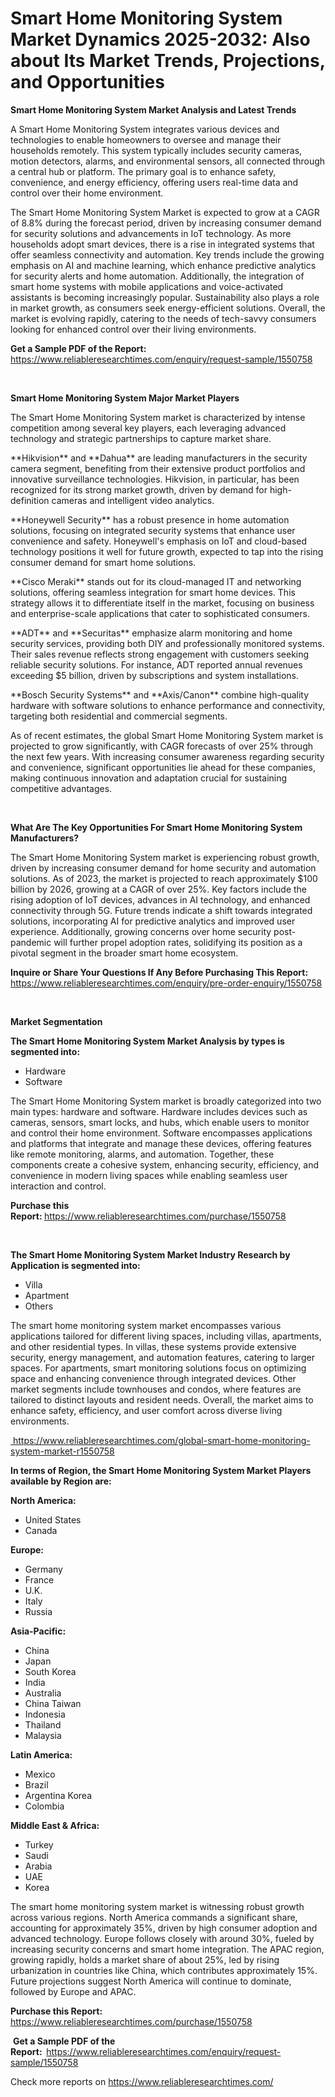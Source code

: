 <p><h1>Smart Home Monitoring System Market Dynamics 2025-2032: Also about Its Market Trends, Projections, and Opportunities</h1></p><p><strong>Smart Home Monitoring System Market Analysis and Latest Trends</strong></p>
<p><p>A Smart Home Monitoring System integrates various devices and technologies to enable homeowners to oversee and manage their households remotely. This system typically includes security cameras, motion detectors, alarms, and environmental sensors, all connected through a central hub or platform. The primary goal is to enhance safety, convenience, and energy efficiency, offering users real-time data and control over their home environment.</p><p>The Smart Home Monitoring System Market is expected to grow at a CAGR of 8.8% during the forecast period, driven by increasing consumer demand for security solutions and advancements in IoT technology. As more households adopt smart devices, there is a rise in integrated systems that offer seamless connectivity and automation. Key trends include the growing emphasis on AI and machine learning, which enhance predictive analytics for security alerts and home automation. Additionally, the integration of smart home systems with mobile applications and voice-activated assistants is becoming increasingly popular. Sustainability also plays a role in market growth, as consumers seek energy-efficient solutions. Overall, the market is evolving rapidly, catering to the needs of tech-savvy consumers looking for enhanced control over their living environments.</p></p>
<p><strong>Get a Sample PDF of the Report:&nbsp;</strong> <a href="https://www.reliableresearchtimes.com/enquiry/request-sample/1550758?utm_campaign=3565&utm_medium=2&utm_source=Github&utm_content=ia&utm_term=04042025&utm_id=smart-home-monitoring-system">https://www.reliableresearchtimes.com/enquiry/request-sample/1550758</a></p>
<p>&nbsp;</p>
<p><strong>Smart Home Monitoring System Major Market Players</strong></p>
<p><p>The Smart Home Monitoring System market is characterized by intense competition among several key players, each leveraging advanced technology and strategic partnerships to capture market share. </p><p>**Hikvision** and **Dahua** are leading manufacturers in the security camera segment, benefiting from their extensive product portfolios and innovative surveillance technologies. Hikvision, in particular, has been recognized for its strong market growth, driven by demand for high-definition cameras and intelligent video analytics. </p><p>**Honeywell Security** has a robust presence in home automation solutions, focusing on integrated security systems that enhance user convenience and safety. Honeywell's emphasis on IoT and cloud-based technology positions it well for future growth, expected to tap into the rising consumer demand for smart home solutions.</p><p>**Cisco Meraki** stands out for its cloud-managed IT and networking solutions, offering seamless integration for smart home devices. This strategy allows it to differentiate itself in the market, focusing on business and enterprise-scale applications that cater to sophisticated consumers.</p><p>**ADT** and **Securitas** emphasize alarm monitoring and home security services, providing both DIY and professionally monitored systems. Their sales revenue reflects strong engagement with customers seeking reliable security solutions. For instance, ADT reported annual revenues exceeding $5 billion, driven by subscriptions and system installations.</p><p>**Bosch Security Systems** and **Axis/Canon** combine high-quality hardware with software solutions to enhance performance and connectivity, targeting both residential and commercial segments. </p><p>As of recent estimates, the global Smart Home Monitoring System market is projected to grow significantly, with CAGR forecasts of over 25% through the next few years. With increasing consumer awareness regarding security and convenience, significant opportunities lie ahead for these companies, making continuous innovation and adaptation crucial for sustaining competitive advantages.</p></p>
<p>&nbsp;</p>
<p><strong>What Are The Key Opportunities For Smart Home Monitoring System Manufacturers?</strong></p>
<p><p>The Smart Home Monitoring System market is experiencing robust growth, driven by increasing consumer demand for home security and automation solutions. As of 2023, the market is projected to reach approximately $100 billion by 2026, growing at a CAGR of over 25%. Key factors include the rising adoption of IoT devices, advances in AI technology, and enhanced connectivity through 5G. Future trends indicate a shift towards integrated solutions, incorporating AI for predictive analytics and improved user experience. Additionally, growing concerns over home security post-pandemic will further propel adoption rates, solidifying its position as a pivotal segment in the broader smart home ecosystem.</p></p>
<p><strong>Inquire or Share Your Questions If Any Before Purchasing This Report:</strong> <a href="https://www.reliableresearchtimes.com/enquiry/pre-order-enquiry/1550758?utm_campaign=3565&utm_medium=2&utm_source=Github&utm_content=ia&utm_term=04042025&utm_id=smart-home-monitoring-system">https://www.reliableresearchtimes.com/enquiry/pre-order-enquiry/1550758</a></p>
<p>&nbsp;</p>
<p><strong>Market Segmentation</strong></p>
<p><strong>The Smart Home Monitoring System Market Analysis by types is segmented into:</strong></p>
<p><ul><li>Hardware</li><li>Software</li></ul></p>
<p><p>The Smart Home Monitoring System market is broadly categorized into two main types: hardware and software. Hardware includes devices such as cameras, sensors, smart locks, and hubs, which enable users to monitor and control their home environment. Software encompasses applications and platforms that integrate and manage these devices, offering features like remote monitoring, alarms, and automation. Together, these components create a cohesive system, enhancing security, efficiency, and convenience in modern living spaces while enabling seamless user interaction and control.</p></p>
<p><strong>Purchase this Report:&nbsp;</strong><a href="https://www.reliableresearchtimes.com/purchase/1550758?utm_campaign=3565&utm_medium=2&utm_source=Github&utm_content=ia&utm_term=04042025&utm_id=smart-home-monitoring-system">https://www.reliableresearchtimes.com/purchase/1550758</a></p>
<p>&nbsp;</p>
<p><strong>The Smart Home Monitoring System Market Industry Research by Application is segmented into:</strong></p>
<p><ul><li>Villa</li><li>Apartment</li><li>Others</li></ul></p>
<p><p>The smart home monitoring system market encompasses various applications tailored for different living spaces, including villas, apartments, and other residential types. In villas, these systems provide extensive security, energy management, and automation features, catering to larger spaces. For apartments, smart monitoring solutions focus on optimizing space and enhancing convenience through integrated devices. Other market segments include townhouses and condos, where features are tailored to distinct layouts and resident needs. Overall, the market aims to enhance safety, efficiency, and user comfort across diverse living environments.</p></p>
<p><a href="https://www.reliableresearchtimes.com/global-smart-home-monitoring-system-market-r1550758?utm_campaign=3565&utm_medium=2&utm_source=Github&utm_content=ia&utm_term=04042025&utm_id=smart-home-monitoring-system">&nbsp;https://www.reliableresearchtimes.com/global-smart-home-monitoring-system-market-r1550758</a></p>
<p><strong>In terms of Region, the Smart Home Monitoring System Market Players available by Region are:</strong></p>
<p>
    <p> <strong> North America: </strong>
        <ul>
            <li>United States</li>
            <li>Canada</li>
        </ul>
        </p> 
    <p> <strong> Europe: </strong>
        <ul>
            <li>Germany</li>
            <li>France</li>
            <li>U.K.</li>
            <li>Italy</li>
            <li>Russia</li>
        </ul>
        </p> 
    <p> <strong> Asia-Pacific: </strong>
        <ul>
            <li>China</li>
            <li>Japan</li>
            <li>South Korea</li>
            <li>India</li>
            <li>Australia</li>
            <li>China Taiwan</li>
            <li>Indonesia</li>
            <li>Thailand</li>
            <li>Malaysia</li>
        </ul>
        </p> 
    <p> <strong> Latin America: </strong>
        <ul>
            <li>Mexico</li>
            <li>Brazil</li>
            <li>Argentina Korea</li>
            <li>Colombia</li>
        </ul>
        </p> 
    <p> <strong> Middle East & Africa: </strong>
        <ul>
            <li>Turkey</li>
            <li>Saudi</li>
            <li>Arabia</li>
            <li>UAE</li>
            <li>Korea</li>
        </ul>
    </p>
    </p>
<p><p>The smart home monitoring system market is witnessing robust growth across various regions. North America commands a significant share, accounting for approximately 35%, driven by high consumer adoption and advanced technology. Europe follows closely with around 30%, fueled by increasing security concerns and smart home integration. The APAC region, growing rapidly, holds a market share of about 25%, led by rising urbanization in countries like China, which contributes approximately 15%. Future projections suggest North America will continue to dominate, followed by Europe and APAC.</p></p>
<p><strong>Purchase this Report: </strong><a href="https://www.reliableresearchtimes.com/purchase/1550758?utm_campaign=3565&utm_medium=2&utm_source=Github&utm_content=ia&utm_term=04042025&utm_id=smart-home-monitoring-system">https://www.reliableresearchtimes.com/purchase/1550758</a></p>
<p>&nbsp;<strong>Get a Sample PDF of the Report:&nbsp;&nbsp;</strong><a href="https://www.reliableresearchtimes.com/enquiry/request-sample/1550758?utm_campaign=3565&utm_medium=2&utm_source=Github&utm_content=ia&utm_term=04042025&utm_id=smart-home-monitoring-system">https://www.reliableresearchtimes.com/enquiry/request-sample/1550758</a></p>
<p><strong></strong></p>
<p>Check more reports on <a href="https://www.reliableresearchtimes.com/?utm_campaign=3565&utm_medium=2&utm_source=Github&utm_content=ia&utm_term=04042025&utm_id=smart-home-monitoring-system">https://www.reliableresearchtimes.com/</a></p>